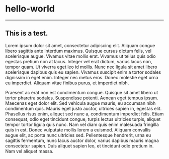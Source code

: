 # hello-world
---------------------------
This is a test.
---------------------------
Lorem ipsum dolor sit amet, consectetur adipiscing elit. Aliquam congue libero sagittis ante interdum maximus. Quisque cursus dictum felis, vel scelerisque augue. Vivamus vitae mollis erat. Vivamus ut tellus quis odio egestas pretium non at lacus. Integer vel erat dictum, varius lacus non, tempor quam. Ut viverra eget leo id mollis. Nunc nec ligula sit amet libero scelerisque dapibus quis eu sapien. Vivamus suscipit enim a tortor sodales dignissim in eget enim. Integer nec metus eros. Donec molestie eget urna eu imperdiet. Aliquam vitae finibus purus, et imperdiet nibh.

Praesent ac erat non est condimentum congue. Quisque sit amet libero ut tortor pharetra sodales. Suspendisse potenti. Aenean eget tempus ipsum. Maecenas eget dolor elit. Sed vehicula augue mauris, eu accumsan nibh condimentum quis. Mauris eget justo auctor, ultrices sapien in, egestas elit. Phasellus risus enim, aliquet sed nunc a, condimentum imperdiet felis. Etiam consequat, odio eget tincidunt congue, turpis lectus ultricies turpis, aliquet tempor tortor ligula quis nunc. Nam vel diam quis enim malesuada fringilla quis in est. Donec vulputate mollis lorem a euismod. Aliquam convallis augue elit, ac porta nunc ultricies sed. Pellentesque hendrerit, urna eu sagittis fermentum, nunc lacus auctor dolor, varius dapibus mauris magna consectetur sapien. Duis aliquet sapien leo, et tincidunt odio pretium in. Nam vel aliquet massa. 
